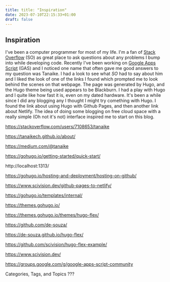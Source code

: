 ```yaml
---
title: title: "Inspiration"
date: 2023-07-10T22:15:33+01:00
draft: false
---
```

## Inspiration

I've been a computer programmer for most of my life. I'm a fan of [Stack Overflow](https://stackoverflow.com/) (SO) as great place to ask questions about any problems I bump into while developing code. Recently I've been working on [Google Apps Script](https://www.google.com/script/start/) (GAS) and I noticed one name that often gave me good answers to my question was Tanaike. I had a look to see what *SO* had to say about him and I liked the look of one of the links I found which prompted me to look behind the scenes on that webpage. The page was generated by Hugo, and the Hugo theme being used appears to be Blackburn. I had a play with Hugo and I quite like how fast it is, even on my dated hardware. It's been a while since I did any blogging any I thought I might try comething with Hugo. I found the link about using Hugo with Github Pages, and then another link about Netlify. The idea of doing some blogging on free cloud space with a really simple (Oh not it's not) interface inspired me to start on this blog.

https://stackoverflow.com/users/7108653/tanaike

https://tanaikech.github.io/about/

https://medium.com/@tanaike

https://gohugo.io/getting-started/quick-start/

http://localhost:1313/

https://gohugo.io/hosting-and-deployment/hosting-on-github/

https://www.scivision.dev/github-pages-to-netlify/

https://gohugo.io/templates/internal/

https://themes.gohugo.io/

https://themes.gohugo.io/themes/hugo-flex/

https://github.com/de-souza/

https://de-souza.github.io/hugo-flex/

https://github.com/scivision/hugo-flex-example/

https://www.scivision.dev/

https://groups.google.com/g/google-apps-script-community

Categories, Tags, and Topics ???